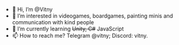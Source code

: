 - 👋 Hi, I’m @Vitny
- 👀 I’m interested in videogames, boardgames, painting minis and communication with kind people
- 🌱 I’m currently learning ~~Unity, C#~~ JavaScript
- 📫 How to reach me? Telegram @vitny; Discord: vitny.

<!---
Vitny/Vitny is a ✨ special ✨ repository because its `README.md` (this file) appears on your GitHub profile.
You can click the Preview link to take a look at your changes.
--->
